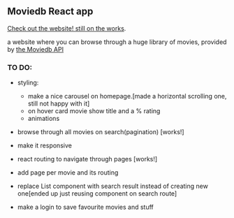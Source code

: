 

## Moviedb React app

 [Check out the website! still on the works](https://bennami.github.io/Movie-browse/).

a website where you can browse through a huge library of movies, provided by [the Moviedb API](https://developers.themoviedb.org/3/getting-started/introduction)

### TO DO:

- styling:
  - make a nice carousel on homepage.[made a horizontal scrolling one, still not happy with it]
  - on hover card movie show title and a % rating
  - animations 
  
- browse through all movies on search(pagination) [works!]  
- make it responsive
- react routing to navigate through pages [works!]
- add page per movie and its routing
- replace List component with search result instead of creating new one[ended up just reusing component on search route]
- make a login to save favourite movies and stuff



